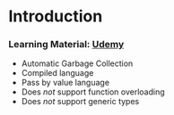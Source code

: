 # Introduction
### Learning Material: [Udemy](https://www.udemy.com/course/go-the-complete-developers-guide)

- Automatic Garbage Collection
- Compiled language
- Pass by value language
- Does *not* support function overloading
- Does *not* support generic types